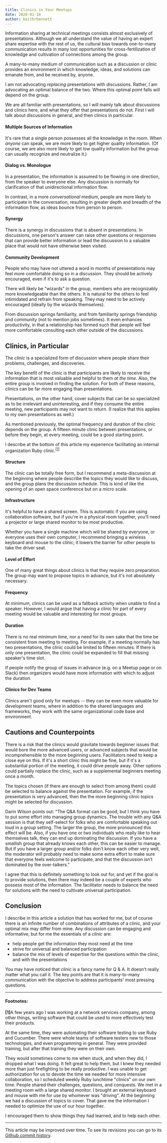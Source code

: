 ```yaml
---
title: Clinics in Your Meetups
date: 2020-01-16
author: keithrbennett
---
```



Information sharing at technical meetings consists almost exclusively of presentations. Although we all understand the value of having an expert share expertise with the rest of us, the cultural bias towards one-to-many communication results in many lost opportunities for cross-fertilization of knowledge and cultivation of connections among the group.

A many-to-many medium of communication such as a discussion or clinic provides an environment in which knowledge, ideas, and solutions can emanate from, and be received by, anyone.

I am not advocating _replacing_ presentations with discussions. Rather, I am advocating an optimal balance of the two. Where this optimal point falls will depend on the group.

We are all familiar with presentations, so I will mainly talk about discussions and clinics here, and what they offer that presentations do not. First I will talk about discussions in general, and then clinics in particular.


#### Multiple Sources of Information

It's rare that a single person possesses all the knowledge in the room. When _anyone_ can speak, we are more likely to get higher quality information. (Of course, we are also more likely to get low quality information but the group can usually recognize and neutralize it.)


#### Dialog vs. Monologue

In a presentation, the information is assumed to be flowing in one direction, from the speaker to everyone else. Any discussion is normally for clarification of that unidirectional information flow.

In contrast, in a more _conversational_ medium, people 
are more likely to participate in the conversation, resulting in greater depth and breadth of the information flow, as ideas bounce from person to person.


#### Synergy

There is a synergy in discussions that is absent in presentations. In discussions, one person's answer can raise other questions or responses that can provide better information or lead the discussion to a valuable place that would not have otherwise been visited.


#### Community Development

People who may have not uttered a word in months of presentations may feel more comfortable doing so in a discussion. They should be actively encouraged, even if it's to ask a question. 

There will likely be "wizards" in the group, members who are recognizably more knowledgeable than the others. It is natural for the others to feel intimidated and refrain from speaking. They may need to be actively encouraged (ideally by the wizards themselves).
 
From discussion springs familiarity, and from familiarity springs friendship and community (not to mention jobs sometimes). It even enhances productivity, in that a relationship has formed such that people will feel more comfortable consulting each other outside of the discussions.


## Clinics, in Particular

The _clinic_ is a specialized form of discussion where people share their problems, challenges, and discoveries.

The key benefit of the clinic is that participants are likely to receive the information that is most valuable and helpful to them _at the time_. Also, the entire group is involved in finding the solution. For both of these reasons, clinics can be far more engaging than presentations.
 
Presentations, on the other hand, cover subjects that can be so specialized as to be irrelevant and uninteresting, and if they consume the entire meeting, new participants may not want to return. (I realize that this applies to my own presentations as well.) 

As mentioned previously, the optimal frequency and duration of the clinic depends on the group.  A fifteen minute clinic between presentations, or before they begin, at every meeting, could be a good starting point.

I describe at the bottom of this article my experience facilitating an internal organization Ruby clinic.<sup id="a1">[[1](#f1)]</sup>
 
#### Structure

The clinic can be totally free form, but I recommend a meta-discussion at the beginning where people describe the topics they would like to discuss, and the group plans the discussion schedule. This is kind of like the opening of an open space conference but on a micro scale.


#### Infrastructure

It's helpful to have a shared screen. This is automatic if you are using collaboration software, but if you're in a physical room together, you'll need a projector or large shared monitor to be most productive.

Whether you have a single machine which will be shared by everyone, or everyone uses their own computer, I recommend bringing a wireless keyboard and mouse to the clinic; it lowers the barrier for _other_ people to take the driver seat.


#### Level of Effort

One of many great things about clinics is that they require zero preparation. The group may want to propose topics in advance, but it's not absolutely necessary.

#### Frequency

At minimum, clinics can be used as a fallback activity when unable to find a speaker. However, I would argue that having a clinic for part of every meeting would be valuable and interesting for most groups.


#### Duration

There is no real minimum time, nor a need for its own sake that the time be consistent from meeting to meeting. For example, if a meeting normally has two presentations, the clinic could be limited to fifteen minutes. If there is only one presentation, the clinic could be expanded to fill that missing speaker's time slot.

If people notify the group of issues in advance (e.g. on a Meetup page or on Slack) then organizers would have more information with which to adjust the duration.


#### Clinics for Dev Teams

Clinics aren't good only for meetups -- they can be even more valuable for development teams, where in addition to the shared languages and frameworks, they work with the same organizational code base and environment.


## Cautions and Counterpoints

There is a risk that the clinics would gravitate towards beginner issues that would bore the more advanced users, or advanced subjects that would be incomprehensible to the more beginning users. Facilitators need to keep a close eye on this. If it's a short clinic this might be fine, but if it's a substantial portion of the meeting, it could drive people away. Other options could partially replace the clinic, such as a supplemental beginners meeting once a month. 

The topics chosen (if there are enough to select from among them) could be selected to balance against the presentation. For example, if the presentation is very advanced, then the the more beginning clinic topics might be selected for discussion.

Darin Wilson points out: "The Q&A format can be good, but I think you have to put some effort into managing group dynamics.
The trouble with any Q&A session is that they self-select for folks who are comfortable speaking out loud in a group setting. The larger the group, the more pronounced this effect will be. Also, if you have one or two individuals who really like to hear themselves talk, they can end up dominating the discussion.
If you have a smallish group that already knows each other, this can be easier to manage. But if you have a larger group and/or folks don’t know each other very well, the moderator will probably need to make some extra effort to make sure that everyone feels welcome to participate, and that the discussion isn’t dominated by the over-talkers."

I agree that this is definitely something to look out for, and yet if the goal is to provide solutions, then there may indeed be a couple of experts who possess most of the information. The facilitator needs to balance the need for solutions with the need to cultivate universal participation.

## Conclusion

I describe in this article a solution that has worked for me, but of course there is an infinite number of combinations of attributes of a clinic, and your optimal mix may differ from mine. Any discussion can be engaging and informative, but for me the essentials of a _clinic_ are:

* help people get the information they most need at the time
* strive for universal and balanced participation
* balance the mix of levels of expertise for the questions within the clinic, and with the presentations

You may have noticed that _clinic_ is a fancy name for Q & A. It doesn't really matter what you call it. The key points are that it is many-to-many communication with the objective to address participants' most pressing questions.



----

#### Footnotes:

<b id="f1">[1]</b>A few years ago I was working at a network services company, among other things, writing software that could be used to more effectively test their products.

At the same time, they were automating their software testing to use Ruby and Cucumber. There were whole teams of software testers new to those technologies, and even programming in general. They were provided training, but after that training they were on their own.
 
They would sometimes come to me when stuck, and when they did, I dropped what I was doing. It felt great to help them, but I knew they needed more than just firefighting to be really productive. I was unable to get authorization for us to devote the time we needed for more intensive collaboration, so I scheduled weekly Ruby lunchtime "clinics" on our own time. People shared their challenges, questions, and conquests. We met in a meeting room with a large shared monitor. I brought an external keyboard and mouse with me for use by whomever was "driving". At the beginning we had a discussion of topics to cover. That gave me the information I needed to optimize the use of our hour together.

I encouraged them to show things they had learned, and to help each other.

----

This article may be improved over time. To see its revisions you can go to its [Github commit history](https://github.com/techhumans-com/techhumans-com.github.io/commits/master/_drafts/2020-01-16-ruby-clinics.md).

